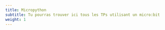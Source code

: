 ```yaml
---
title: Micropython
subtitle: Tu pourras trouver ici tous les TPs utilisant un micro:bit
weight: 1
---
```

